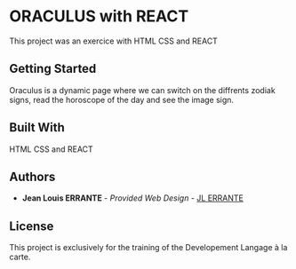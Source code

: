 # ORACULUS with REACT

This project was an exercice with HTML CSS and REACT

## Getting Started

Oraculus is a dynamic page where we can switch on the diffrents zodiak signs, read the horoscope of the day and see the image sign.

## Built With

HTML CSS and REACT

## Authors

  - **Jean Louis ERRANTE** - *Provided Web Design* -
    [JL ERRANTE](https://github.com/JackAdamsJenkins)

## License

This project is exclusively for the training of the Developement Langage à la carte.
